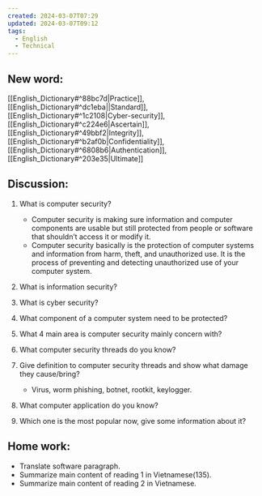 ```yaml
---
created: 2024-03-07T07:29
updated: 2024-03-07T09:12
tags:
  - English
  - Technical
---
```

## New word:
[[English_Dictionary#^88bc7d|Practice]], [[English_Dictionary#^dc1eba||Standard]], [[English_Dictionary#^1c2108|Cyber-security]], [[English_Dictionary#^c224e6|Ascertain]], [[English_Dictionary#^49bbf2|Integrity]], [[English_Dictionary#^b2af0b|Confidentiality]], [[English_Dictionary#^6808b6|Authentication]], [[English_Dictionary#^203e35|Ultimate]]
## Discussion:

1. What is computer security?
	- Computer security is making sure information and computer components are usable but still protected from people or software that shouldn’t access it or modify it.
	- Computer security basically is the protection of computer systems and information from harm, theft, and unauthorized use. It is the process of preventing and detecting unauthorized use of your computer system.

2. What is information security?

3. What is cyber security?

4. What component of a computer system need to be protected?

5. What 4 main area is computer security mainly concern with?

6. What computer security threads do you know?

7. Give definition to computer security threads and show what damage they cause/bring?
	- Virus, worm phishing, botnet, rootkit, keylogger.

8. What computer application do you know?
9. Which one is the most popular now, give some information about it?
## Home work:

- Translate software paragraph.
- Summarize main content of reading 1 in Vietnamese(135).
- Summarize main content of reading 2 in Vietnamese.